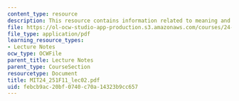 ```yaml
---
content_type: resource
description: This resource contains information related to meaning and reference.
file: https://ol-ocw-studio-app-production.s3.amazonaws.com/courses/24-251-introduction-to-philosophy-of-language-fall-2011/febcb9ac20bf0740c70a14323b9cc657_MIT24_251F11_lec02.pdf
file_type: application/pdf
learning_resource_types:
- Lecture Notes
ocw_type: OCWFile
parent_title: Lecture Notes
parent_type: CourseSection
resourcetype: Document
title: MIT24_251F11_lec02.pdf
uid: febcb9ac-20bf-0740-c70a-14323b9cc657
---
```

